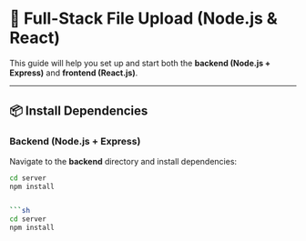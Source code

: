 # 🚀 Full-Stack File Upload (Node.js & React)

This guide will help you set up and start both the **backend (Node.js + Express)** and **frontend (React.js)**.

---

## 📦 Install Dependencies

### Backend (Node.js + Express)
Navigate to the **backend** directory and install dependencies:

```sh
cd server
npm install


```sh
cd server
npm install
